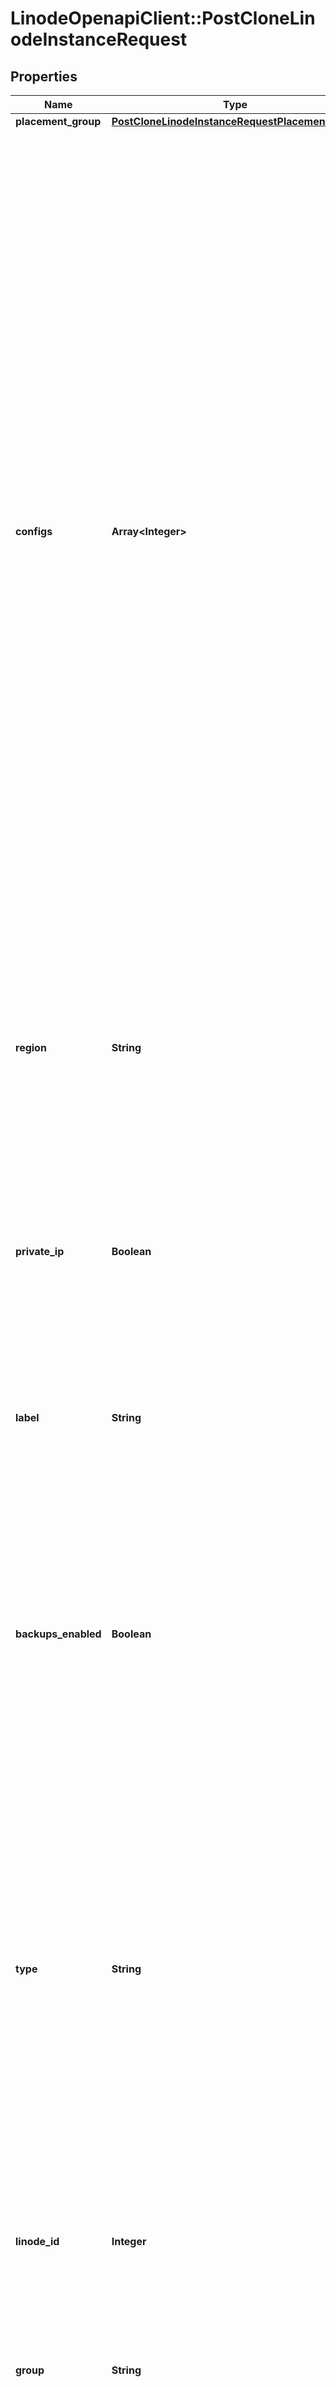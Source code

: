 # LinodeOpenapiClient::PostCloneLinodeInstanceRequest

## Properties

| Name | Type | Description | Notes |
| ---- | ---- | ----------- | ----- |
| **placement_group** | [**PostCloneLinodeInstanceRequestPlacementGroup**](PostCloneLinodeInstanceRequestPlacementGroup.md) |  | [optional] |
| **configs** | **Array&lt;Integer&gt;** | An array of configuration profile IDs.  - If the &#x60;configs&#x60; parameter __is not provided__, then __all configuration profiles and their associated disks will be cloned__ from the source Linode. Any disks specified by the &#x60;disks&#x60; parameter will also be cloned. - __If an empty array is provided__ for the &#x60;configs&#x60; parameter, then __no configuration profiles (nor their associated disks) will be cloned__ from the source Linode. Any disks specified by the &#x60;disks&#x60; parameter will still be cloned. - __If a non-empty array is provided__ for the &#x60;configs&#x60; parameter, then __the configuration profiles specified in the array (and their associated disks) will be cloned__ from the source Linode. Any disks specified by the &#x60;disks&#x60; parameter will also be cloned. | [optional] |
| **region** | **String** | This is the Region where the Linode will be deployed. To view all available Regions you can deploy to, run [List regions](https://techdocs.akamai.com/linode-api/reference/get-regions).  - Region can only be provided and is required when cloning to a new Linode. | [optional] |
| **private_ip** | **Boolean** | If true, the created Linode will have private networking enabled and assigned a private IPv4 address.  - Can only be provided when cloning to a new Linode. | [optional] |
| **label** | **String** | The label to assign this Linode when cloning to a new Linode.  - Can only be provided when cloning to a new Linode. - Defaults to &#x60;linode&#x60;. | [optional] |
| **backups_enabled** | **Boolean** | If this field is set to &#x60;true&#x60;, the created Linode will automatically be enrolled in the Linode Backup service. This will incur an additional charge. Pricing is included in the response from [List types](https://techdocs.akamai.com/linode-api/reference/get-linode-types).  - Can only be included when cloning to a new Linode. | [optional] |
| **type** | **String** | A Linode&#39;s Type determines what resources are available to it, including disk space, memory, and virtual cpus. The amounts available to a specific Linode are returned as &#x60;specs&#x60; on the Linode object.  To view all available Linode Types you can deploy with, run [List types](https://techdocs.akamai.com/linode-api/reference/get-linode-types).  - Type can only be provided and is required when cloning to a new Linode. | [optional] |
| **linode_id** | **Integer** | If an existing Linode is the target for the clone, the ID of that Linode. The existing Linode must have enough resources to accept the clone. | [optional] |
| **group** | **String** | A label used to group Linodes for display. Linodes are not required to have a group. | [optional] |
| **disks** | **Array&lt;Integer&gt;** | An array of disk IDs.  - If the &#x60;disks&#x60; parameter __is not provided__, then __no extra disks will be cloned__ from the source Linode. All disks associated with the configuration profiles specified by the &#x60;configs&#x60; parameter will still be cloned. - __If an empty array is provided__ for the &#x60;disks&#x60; parameter, then __no extra disks will be cloned__ from the source Linode. All disks associated with the configuration profiles specified by the &#x60;configs&#x60; parameter will still be cloned. - __If a non-empty array is provided__ for the &#x60;disks&#x60; parameter, then __the disks specified in the array will be cloned__ from the source Linode, in addition to any disks associated with the configuration profiles specified by the &#x60;configs&#x60; parameter. | [optional] |
| **metadata** | [**PostLinodeInstanceRequestAllOfMetadata**](PostLinodeInstanceRequestAllOfMetadata.md) |  | [optional] |

## Example

```ruby
require 'linode_openapi_client'

instance = LinodeOpenapiClient::PostCloneLinodeInstanceRequest.new(
  placement_group: null,
  configs: null,
  region: us-east,
  private_ip: true,
  label: cloned-linode,
  backups_enabled: true,
  type: g6-standard-2,
  linode_id: 124,
  group: Linode-Group,
  disks: null,
  metadata: null
)
```

